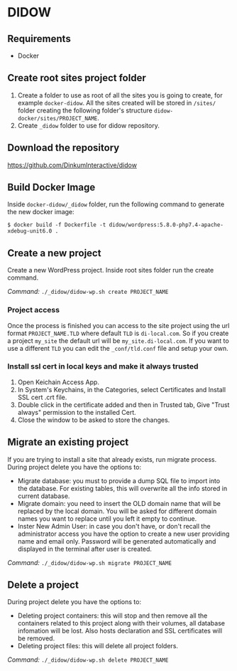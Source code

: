 # DIDOW

## Requirements
- Docker

## Create root sites project folder
1. Create a folder to use as root of all the sites you is going to create, for example `docker-didow`.
All the sites created will be stored in `/sites/` folder creating the following folder's structure `didow-docker/sites/PROJECT_NAME`.
2. Create `_didow` folder to use for didow repository.

## Download the repository
https://github.com/DinkumInteractive/didow

## Build Docker Image
Inside `docker-didow/_didow` folder, run the following command to generate the new docker image:

`$ docker build -f Dockerfile -t didow/wordpress:5.8.0-php7.4-apache-xdebug-unit6.0 .`

## Create a new project
Create a new WordPress project. Inside root sites folder run the create command.

*Command:*
`./_didow/didow-wp.sh create PROJECT_NAME`

### Project access
Once the process is finished you can access to the site project using the url format `PROJECT_NAME.TLD` where default `TLD` is `di-local.com`.
So if you create a project `my_site` the default url will be `my_site.di-local.com`.
If you want to use a different `TLD` you can edit the `_conf/tld.conf` file and setup your own.

### Install ssl cert in local keys and make it always trusted
1. Open Keichain Access App.
2. In System's Keychains, in the Categories, select Certificates and Install SSL cert .crt file.
3. Double click in the certificate added and then in Trusted tab, Give "Trust always" permission to the installed Cert.
4. Close the window to be asked to store the changes.

## Migrate an existing project
If you are trying to install a site that already exists, run migrate process.
During project delete you have the options to:
- Migrate database: you must to provide a dump SQL file to import into the database. For existing tables, this will overwrite all the info stored in current database.
- Migrate domain: you need to insert the OLD domain name that will be replaced by the local domain. You will be asked for different domain names you want to replace until you left it empty to continue.
- Inster New Admin User: in case you don't have, or don't recall the administrator access you have the option to create a new user providing name and email only. Password will be generated automatically and displayed in the terminal after user is created.

*Command:*
`./_didow/didow-wp.sh migrate PROJECT_NAME`

## Delete a project
During project delete you have the options to:
- Deleting project containers: this will stop and then remove all the containers related to this project along with their volumes, all database infomation will be lost. Also hosts declaration and SSL certificates will be removed.
- Deleting project files: this will delete all project folders.

*Command:*
`./_didow/didow-wp.sh delete PROJECT_NAME`

 
